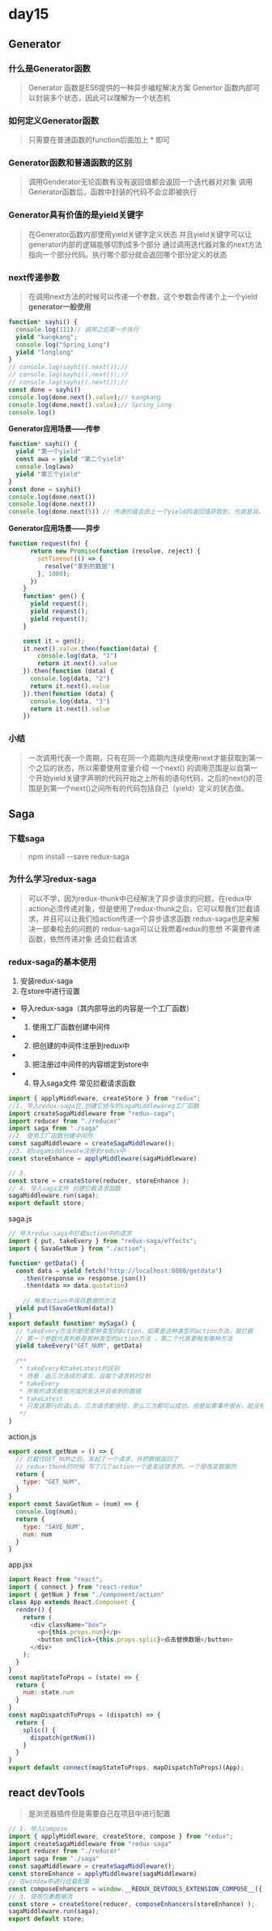 # day15
## Generator

### 什么是Generator函数
> Generator 函数是ES6提供的一种异步编程解决方案
> Genertor 函数内部可以封装多个状态，因此可以理解为一个状态机

### 如何定义Generator函数
> 只需要在普通函数的function后面加上 * 即可

### Generator函数和普通函数的区别
> 调用Genderator无论函数有没有返回值都会返回一个迭代器对对象
> 调用Generator函数后，函数中封装的代码不会立即被执行

### Generator具有价值的是yield关键字
> 在Generator函数内部使用yield关键字定义状态
> 并且yield关键字可以让generator内部的逻辑能够切割成多个部分
> 通过调用迭代器对象的next方法指向一个部分代码。执行哪个部分就会返回哪个部分定义的状态

### next传递参数
> 在调用next方法的时候可以传递一个参数，这个参数会传递个上一个yield
**generator一般使用**
```js
function* sayhi() {
  console.log(111)// 调用之后第一步执行
  yield "kangkang"; 
  console.log("Spring_Long")
  yield "longlong"
}
// console.log(sayhi().next());// 
// console.log(sayhi().next());// 
// console.log(sayhi().next());// 
const done = sayhi()
console.log(done.next().value);// kangkang
console.log(done.next().value);// Spring_Long
console.log()
```
**Generator应用场景——传参**
```js
function* sayhi() {
  yield "第一个yield"
  const awa = yield "第二个yield"
  console.log(awa)
  yield "第三个yield"
}
const done = sayhi()
console.log(done.next())
console.log(done.next())
console.log(done.next(5)) // 传递的值会由上一个yield的返回值获取到，也就是说，我是第三个调用的next传递的值，最总会由第二个awa获取到传递的值
```

**Generator应用场景——异步**
```js
function request(fn) {
      return new Promise(function (resolve, reject) {
        setTimeout(() => {
          resolve("拿到的数据")
        }, 1000);
      })
    }
    function* gen() {
      yield request();
      yield request();
      yield request();
    }

    const it = gen();
    it.next().value.then(function(data) {
        console.log(data, "1")
        return it.next().value
    }).then(function (data) {
      console.log(data, "2")
      return it.next().value
    }).then(function (data) {
      console.log(data, "3")
      return it.next().value
    })
```
### 小结
> 一次调用代表一个周期，只有在同一个周期内连续使用next才能获取到第一个之后的状态，所以需要使用变量介绍
> 一个next() 的调用范围是以自第一个开始yield关键字声明的代码开始之上所有的语句代码，之后的next()的范围是到第一个next()之间所有的代码包括自己（yield）定义的状态值。
## Saga

### 下载saga
> npm install --save redux-saga

### 为什么学习redux-saga
> 可以不学，因为redux-thunk中已经解决了异步请求的问题，在redux中action必须传递对象，但是使用了redux-thunk之后，它可以帮我们拦截请求，并且可以让我们给action传递一个异步请求函数
> redux-saga也是来解决一部秦桧去的问题的
redux-saga可以让我燃着redux的思想 不需要传递函数，依然传递对象
还会拦截请求

### redux-saga的基本使用
1. 安装redux-saga
2. 在store中进行设置
  - 导入redux-saga（其内部导出的内容是一个工厂函数）
  - 1. 使用工厂函数创建中间件
  - 2. 把创建的中间件注册到redux中
  - 3. 把注册过中间件的内容绑定到store中
  - 4. 导入saga文件 常见拦截请求函数
```js
import { applyMiddleware, createStore } from "redux";
//1. 导入redux-saga包,创建它给与的sagaMiddlewareg工厂函数
import createSagaMiddleware from "redux-saga";
import reducer from "./reducer"
import saga from "./saga"
//2. 使用工厂函数创建中间件
const sagaMiddleware = createSagaMiddleware();
//3. 把sagamiddleware注册到redux中
const storeEnhance = applyMiddleware(sagaMiddleware)

// 3.
const store = createStore(reducer, storeEnhance );
// 4. 导入saga文件 创建拦截请求函数
sagaMiddleware.run(saga);
export default store;
```
saga.js
```js
// 导入redux-saga中拦截action中的请求
import { put, takeEvery } from "redux-saga/effects";
import { SavaGetNum } from "./action";

function* getData() {
  const data = yield fetch("http://localhost:8080/getdata")
    .then(response => response.json())
    .then(data => data.quotation)
  
    // 触发action中保存数据的方法
  yield put(SavaGetNum(data))
}
export default function* mySaga() {
  // takeEvery方法判断是那种类型的Action，如果是这种类型的action方法，就拦截
  // 第一个参数代表判断是那种类型的action方法 ，第二个代表要触发哪种方法
  yield takeEvery("GET_NUM", getData)
  
  /**
   * takeEvery和takeLatest的区别
   * 场景：由三次连续的请求，且每个请求耗时2秒
   * takeEvery
   * 所有的请求都能完成的发送并且收到的数据
   * takeLatest
   * 只发送罪行的请i去，三次请求都很短，那么三次都可以成功，但是如果事件很长，就没有作用
   */
}
```

action.js
```js
export const getNum = () => {
  // 拦截住GET_NUM之后，发起了一个请求，并把数据返回了
  // redux-thunk的时候 写了几个action一个是发送球求的，一个是改变数据的
  return {
    type: "GET_NUM",
  }
}
export const SavaGetNum = (num) => {
  console.log(num);
  return {
    type: "SAVE_NUM",
    num: num
  }
}
```

app.jsx
```js
import React from "react";
import { connect } from "react-redux"
import { getNum } from "./component/action"
class App extends React.Component {
  render() {
    return (
      <div className="box">
        <p>{this.props.num}</p>
        <button onClick={this.props.splic}>点击替换数据</button>
      </div>
    );
  }
}
const mapStateToProps = (state) => {
  return {
    num: state.num
  }
}
const mapDispatchToProps = (dispatch) => {
  return {
    splic() {
      dispatch(getNum())
    }
  }
}
export default connect(mapStateToProps, mapDispatchToProps)(App);

```

## react devTools
> 是浏览器插件但是需要自己在项目中进行配置
```js
// 1. 导入compose
import { applyMiddleware, createStore, compose } from "redux";
import createSagaMiddleware from "redux-saga"
import reducer from "./reducer"
import saga from "./saga"
const sagaMiddleware = createSagaMiddleware();
const storeEnhance = applyMiddleware(sagaMiddleware)
// 在window中进行挂载配置
const composeEnhancers = window.__REDUX_DEVTOOLS_EXTENSION_COMPOSE__({ trace: true } || compose)
// 3. 使用包裹数据流
const store = createStore(reducer, composeEnhancers(storeEnhance) );
sagaMiddleware.run(saga);
export default store;
```